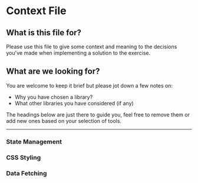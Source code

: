 # Context File

## What is this file for?

Please use this file to give some context and meaning to the decisions you've made when implementing a solution to the exercise.

## What are we looking for?

You are welcome to keep it brief but please jot down a few notes on:

- Why you have chosen a library?
- What other libraries you have considered (if any)

The headings below are just there to guide you, feel free to remove them or add new ones based on your selection of tools.

---

### State Management

### CSS Styling

### Data Fetching
